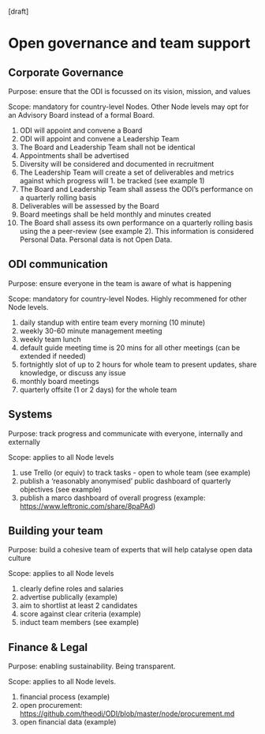 [draft]

# Open governance and team support

## Corporate Governance 

Purpose: ensure that the ODI is focussed on its vision, mission, and values

Scope: mandatory for country-level Nodes. Other Node levels may opt for an Advisory Board instead of a formal Board.

1. ODI will appoint and convene a Board 
1. ODI will appoint and convene a Leadership Team
1. The Board and Leadership Team shall not be identical
1. Appointments shall be advertised
1. Diversity will be considered and documented in recruitment
1. The Leadership Team will create a set of deliverables and metrics against which progress will 1. be tracked (see example 1)
1. The Board and Leadership Team shall assess the ODI’s performance on a quarterly rolling basis
1. Deliverables will be assessed by the Board
1. Board meetings shall be held monthly and minutes created
1. The Board shall assess its own performance on a quarterly rolling basis using the a peer-review (see example 2). This information is considered Personal Data. Personal data is not Open Data.

## ODI communication

Purpose: ensure everyone in the team is aware of what is happening

Scope: mandatory for country-level Nodes. Highly recommened for other Node levels.

1. daily standup with entire team every morning (10 minute) 
1. weekly 30-60 minute management meeting
1. weekly team lunch
1. default guide meeting time is 20 mins for all other meetings (can be extended if needed)
1. fortnightly slot of up to 2 hours for whole team to present updates, share knowledge, or discuss any issue
1. monthly board meetings
1. quarterly offsite (1 or 2 days) for the whole team 
  
## Systems

Purpose: track progress and communicate with everyone, internally and externally

Scope: applies to all Node levels

1. use Trello (or equiv) to track tasks - open to whole team (see example)
1. publish a ‘reasonably anonymised’ public dashboard of quarterly objectives (see example)
1. publish a marco dashboard of overall progress (example: https://www.leftronic.com/share/8paPAd)


## Building your team

Purpose: build a cohesive team of experts that will help catalyse open data culture

Scope: applies to all Node levels

1. clearly define roles and salaries
1. advertise publically (example)
1. aim to shortlist at least 2 candidates
1. score against clear criteria (example)
1. induct team members (see example)

## Finance & Legal

Purpose: enabling sustainability. Being transparent.

Scope: applies to all Node levels.

1. financial process (example)
1. open procurement: https://github.com/theodi/ODI/blob/master/node/procurement.md
1. open financial data (example)
